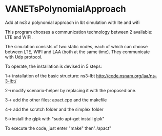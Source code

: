 # VANETsPolynomialApproach
Add at ns3 a polynomial approach in lbt simulation with lte and wifi


This program chooses a communication technology between 2 available: LTE and WIFI. 

The simulation consists of two static nodes, each of which can choose between LTE, WIFI and LAA (both at the same time).
They communicate with Udp protocol.

To operate, the installation is devised in 5 steps:

1-> installation of the basic structure: ns3-lbt http://code.nsnam.org/laa/ns-3-lbt/

2->modify scenario-helper by replacing it with the proposed one.

3-> add the other files: apact.cpp and the makefile

4-> add the scratch folder and the simplex folder

5->install the glpk with "sudo apt-get install glpk"


To execute the code, just enter "make" then"./apact"
